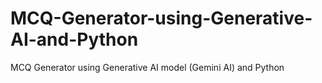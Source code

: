 # MCQ-Generator-using-Generative-AI-and-Python
MCQ Generator using Generative AI model (Gemini AI) and Python
